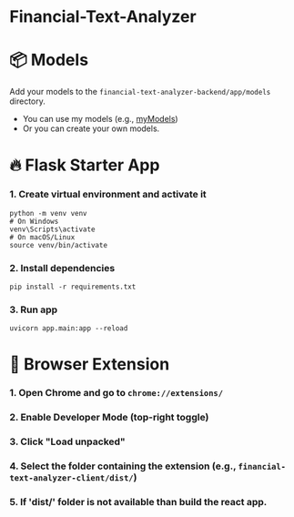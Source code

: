 # Financial-Text-Analyzer

# 📦 Models
Add your models to the `financial-text-analyzer-backend/app/models` directory.
- You can use my models (e.g., [myModels](https://1drv.ms/f/c/ec75ff7ff186b1e4/EiIQ2JtHjepMtQLLmRLSausBrlCGYPyfB0YStJpWvxXIiQ?e=pTnDoM))
- Or you can create your own models.

# 🔥 Flask Starter App
### 1. Create virtual environment and activate it
```
python -m venv venv
# On Windows
venv\Scripts\activate
# On macOS/Linux
source venv/bin/activate
```

### 2. Install dependencies
```
pip install -r requirements.txt
```

### 3. Run app
```
uvicorn app.main:app --reload
```

# 🧩 Browser Extension
### 1. Open Chrome and go to `chrome://extensions/`
### 2. Enable Developer Mode (top-right toggle)
### 3. Click "Load unpacked"
### 4. Select the folder containing the extension (e.g., `financial-text-analyzer-client/dist/`)
### 5. If 'dist/' folder is not available than build the react app.
